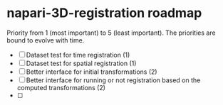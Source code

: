 # napari-3D-registration roadmap

Priority from 1 (most important) to 5 (least important). The priorities are bound to evolve with time.

- [ ] Dataset test for time registration (1)
- [ ] Dataset test for spatial registration (1)
- [ ] Better interface for initial transformations (2)
- [ ] Better interface for running or not registration based on the computed transformations (2)
- [ ]